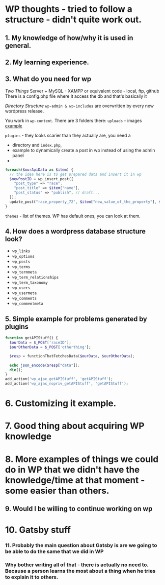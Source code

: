 # WP thoughts - tried to follow a structure - didn't quite work out.

## 1. My knowledge of how/why it is used in general.

## 2. My learning experience.

## 3. What do you need for wp
*Two Things*
Server + MySQL - XAMPP or equivalent
code - local, ftp, github
There is a config.php file where it access the db and that's basically it

*Directory Structure*
`wp-admin & wp-includes` are overwritten by every new wordpress release.

You work in `wp-content`. There are 3 folders there:
`uploads` - images
[example](http://chromeye.com/wp-content/uploads/2018/01/carousel_se.jpg)

`plugins` - they looks scarier than they actually are, you need a 
- directory and `index.php`, 
- example to dynamically create a post in wp instead of using the admin panel
- 
```php
foreach($ourApiData as $item) {
  // the idea here is to get prepared data and insert it in wp 
  $newPostID = wp_insert_post([
    "post_type" => "race",
    "post_title" => $item["name"], 
    "post_status" => "publish", // draft...
  ]); 
  update_post("race_property_72", $item["new_value_of_the_property"], $newPostID); // update custom field
}
```
  
`themes` - list of themes. WP has default ones, you can look at them.

## 4. How does a wordpress database structure look?
- `wp_links` 
- `wp_options` 
- `wp_posts`  
- `wp_terms`  
- `wp_termmeta` 
- `wp_term_relationships` 
- `wp_term_taxonomy` 
- `wp_users` 
- `wp_usermeta` 
- `wp_comments`
- `wp_commentmeta` 

## 5. Simple example for problems generated by plugins

```php
function getAPIStuff() {
  $ourData = $_POST['raceID'];
  $ourOtherData = $_POST['otherthing'];

  $resp = functionThatFetchesData($ourData, $ourOtherData);
  
  echo json_encode($resp["data"]);
  die();
}
add_action('wp_ajax_getAPIStuff', 'getAPIStuff');
add_action('wp_ajax_nopriv_getAPIStuff', 'getAPIStuff');
```

# 6. Customizing it example.

# 7. Good thing about acquiring WP knowledge

# 8. More examples of things we could do in WP that we didn't have the knowledge/time at that moment - some easier than others.

## 9. Would I be willing to continue working on wp 

# 10. Gatsby stuff

### 11. Probably the main question about Gatsby is are we going to be able to do the same that we did in WP

### Why bother writing all of that - there is actually no need to. Because a person learns the most about a thing when he tries to explain it to others.